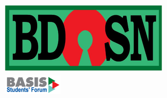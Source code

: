  <!-- [![BdOSN](/bdosn-logo.png "Bangladesh Open Source Network - BdOSN")](https://bdosn.org) --> 
[![BdOSN](/bdOSN-logo.jpg "Bangladesh Open Source Network - BdOSN")](https://bdosn.org)  
<!-- [![BSF-DPI](/bsf-dpi-chapter.png "BASIS Students Forum - DPI Chapter")](https://bsf.basis.org.bd) --> 
[![BSF-DPI](/bsf.png "BASIS Students Forum - DPI Chapter")](https://bsf.basis.org.bd)  
